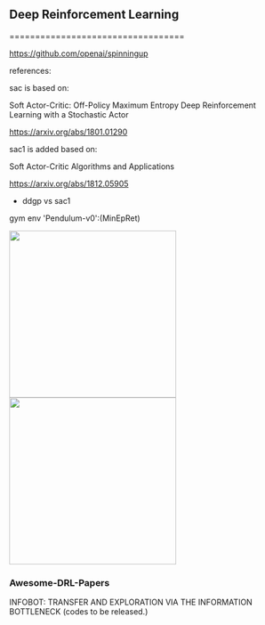 

## Deep Reinforcement Learning
==================================

https://github.com/openai/spinningup


references:

sac is based on:

Soft Actor-Critic: Off-Policy Maximum Entropy Deep Reinforcement Learning with a Stochastic Actor

https://arxiv.org/abs/1801.01290

sac1 is added based on:

Soft Actor-Critic Algorithms and Applications

https://arxiv.org/abs/1812.05905

* ddgp vs sac1

gym env 'Pendulum-v0':(MinEpRet)

<div>
    <img src="https://github.com/createamind/DRL/blob/master/video_pic/ddpg1000.png" width="300" style="display:inline"/>
    <img src="https://github.com/createamind/DRL/blob/master/video_pic/sac1_1000.png" width="300" style="display:inline"/>
</div>



### Awesome-DRL-Papers
INFOBOT: TRANSFER AND EXPLORATION VIA THE INFORMATION BOTTLENECK (codes to be released.)
